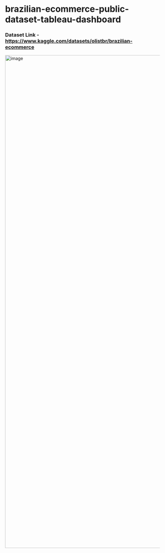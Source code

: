 # brazilian-ecommerce-public-dataset-tableau-dashboard

### Dataset Link - https://www.kaggle.com/datasets/olistbr/brazilian-ecommerce

<img width="1603" alt="image" src="https://user-images.githubusercontent.com/64134540/224991249-fe1e4665-d291-4095-b969-65630beae16c.png">
